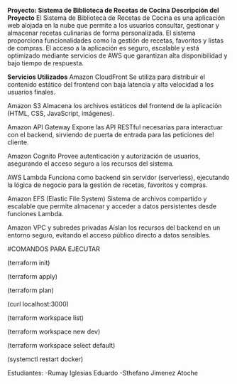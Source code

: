 **Proyecto: Sistema de Biblioteca de Recetas de Cocina**
**Descripción del Proyecto**
El Sistema de Biblioteca de Recetas de Cocina es una aplicación web alojada en la nube que permite a los usuarios consultar, gestionar y almacenar recetas culinarias de forma personalizada. El sistema proporciona funcionalidades como la gestión de recetas, favoritos y listas de compras. El acceso a la aplicación es seguro, escalable y está optimizado mediante servicios de AWS que garantizan alta disponibilidad y bajo tiempo de respuesta.

**Servicios Utilizados**
Amazon CloudFront
Se utiliza para distribuir el contenido estático del frontend con baja latencia y alta velocidad a los usuarios finales.

Amazon S3
Almacena los archivos estáticos del frontend de la aplicación (HTML, CSS, JavaScript, imágenes).

Amazon API Gateway
Expone las API RESTful necesarias para interactuar con el backend, sirviendo de puerta de entrada para las peticiones del cliente.

Amazon Cognito
Provee autenticación y autorización de usuarios, asegurando el acceso seguro a los recursos del sistema.

AWS Lambda
Funciona como backend sin servidor (serverless), ejecutando la lógica de negocio para la gestión de recetas, favoritos y compras.

Amazon EFS (Elastic File System)
Sistema de archivos compartido y escalable que permite almacenar y acceder a datos persistentes desde funciones Lambda.

Amazon VPC y subredes privadas
Aíslan los recursos del backend en un entorno seguro, evitando el acceso público directo a datos sensibles.


#COMANDOS PARA EJECUTAR


(terraform init)


(terraform apply)


(terraform plan)


(curl localhost:3000)


(terraform workspace list)


(terraform workspace new dev)


(terraform workspace select default)


(systemctl restart docker)




Estudiantes:
-Rumay Iglesias Eduardo
-Sthefano Jimenez Atoche